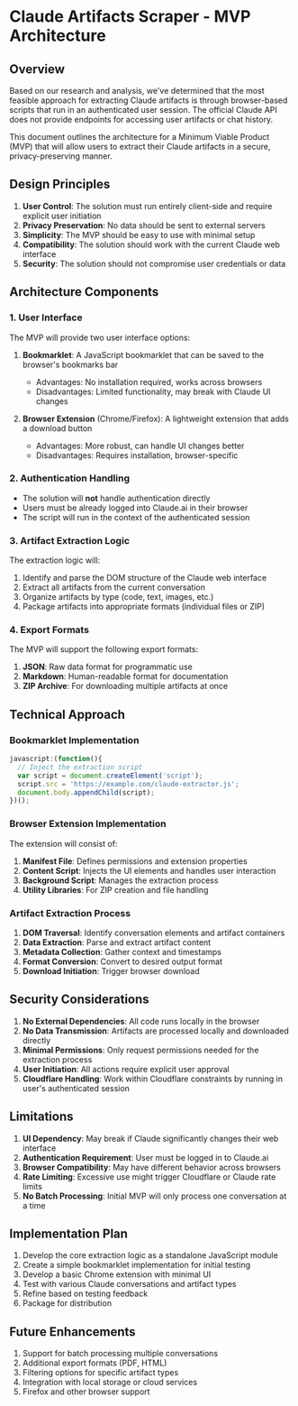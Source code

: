 # Claude Artifacts Scraper - MVP Architecture

## Overview

Based on our research and analysis, we've determined that the most feasible approach for extracting Claude artifacts is through browser-based scripts that run in an authenticated user session. The official Claude API does not provide endpoints for accessing user artifacts or chat history.

This document outlines the architecture for a Minimum Viable Product (MVP) that will allow users to extract their Claude artifacts in a secure, privacy-preserving manner.

## Design Principles

1. **User Control**: The solution must run entirely client-side and require explicit user initiation
2. **Privacy Preservation**: No data should be sent to external servers
3. **Simplicity**: The MVP should be easy to use with minimal setup
4. **Compatibility**: The solution should work with the current Claude web interface
5. **Security**: The solution should not compromise user credentials or data

## Architecture Components

### 1. User Interface

The MVP will provide two user interface options:

1. **Bookmarklet**: A JavaScript bookmarklet that can be saved to the browser's bookmarks bar
   - Advantages: No installation required, works across browsers
   - Disadvantages: Limited functionality, may break with Claude UI changes

2. **Browser Extension** (Chrome/Firefox): A lightweight extension that adds a download button
   - Advantages: More robust, can handle UI changes better
   - Disadvantages: Requires installation, browser-specific

### 2. Authentication Handling

- The solution will **not** handle authentication directly
- Users must be already logged into Claude.ai in their browser
- The script will run in the context of the authenticated session

### 3. Artifact Extraction Logic

The extraction logic will:

1. Identify and parse the DOM structure of the Claude web interface
2. Extract all artifacts from the current conversation
3. Organize artifacts by type (code, text, images, etc.)
4. Package artifacts into appropriate formats (individual files or ZIP)

### 4. Export Formats

The MVP will support the following export formats:

1. **JSON**: Raw data format for programmatic use
2. **Markdown**: Human-readable format for documentation
3. **ZIP Archive**: For downloading multiple artifacts at once

## Technical Approach

### Bookmarklet Implementation

```javascript
javascript:(function(){
  // Inject the extraction script
  var script = document.createElement('script');
  script.src = 'https://example.com/claude-extractor.js';
  document.body.appendChild(script);
})();
```

### Browser Extension Implementation

The extension will consist of:

1. **Manifest File**: Defines permissions and extension properties
2. **Content Script**: Injects the UI elements and handles user interaction
3. **Background Script**: Manages the extraction process
4. **Utility Libraries**: For ZIP creation and file handling

### Artifact Extraction Process

1. **DOM Traversal**: Identify conversation elements and artifact containers
2. **Data Extraction**: Parse and extract artifact content
3. **Metadata Collection**: Gather context and timestamps
4. **Format Conversion**: Convert to desired output format
5. **Download Initiation**: Trigger browser download

## Security Considerations

1. **No External Dependencies**: All code runs locally in the browser
2. **No Data Transmission**: Artifacts are processed locally and downloaded directly
3. **Minimal Permissions**: Only request permissions needed for the extraction process
4. **User Initiation**: All actions require explicit user approval
5. **Cloudflare Handling**: Work within Cloudflare constraints by running in user's authenticated session

## Limitations

1. **UI Dependency**: May break if Claude significantly changes their web interface
2. **Authentication Requirement**: User must be logged in to Claude.ai
3. **Browser Compatibility**: May have different behavior across browsers
4. **Rate Limiting**: Excessive use might trigger Cloudflare or Claude rate limits
5. **No Batch Processing**: Initial MVP will only process one conversation at a time

## Implementation Plan

1. Develop the core extraction logic as a standalone JavaScript module
2. Create a simple bookmarklet implementation for initial testing
3. Develop a basic Chrome extension with minimal UI
4. Test with various Claude conversations and artifact types
5. Refine based on testing feedback
6. Package for distribution

## Future Enhancements

1. Support for batch processing multiple conversations
2. Additional export formats (PDF, HTML)
3. Filtering options for specific artifact types
4. Integration with local storage or cloud services
5. Firefox and other browser support
